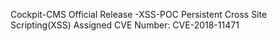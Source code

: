 
Cockpit-CMS Official Release -XSS-POC Persistent Cross Site Scripting(XSS) Assigned CVE Number: CVE-2018-11471
